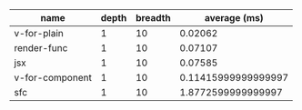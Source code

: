 | name            | depth | breadth | average (ms)        |
| --------------- | ----- | ------- | ------------------- |
| v-for-plain     | 1     | 10      | 0.02062             |
| render-func     | 1     | 10      | 0.07107             |
| jsx             | 1     | 10      | 0.07585             |
| v-for-component | 1     | 10      | 0.11415999999999997 |
| sfc             | 1     | 10      | 1.8772599999999997  |